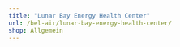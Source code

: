 ```yaml
---
title: "Lunar Bay Energy Health Center"
url: /bel-air/lunar-bay-energy-health-center/
shop: Allgemein
---
```


